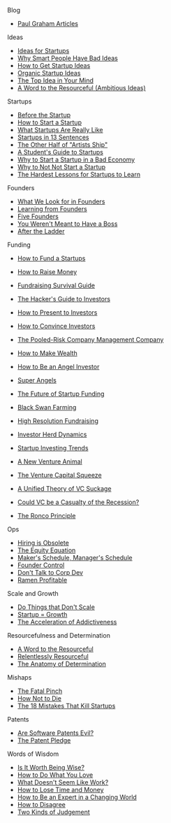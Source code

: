 Blog

*   [Paul Graham Articles](http://paulgraham.com/articles.html)

Ideas
*   [Ideas for Startups](http://www.paulgraham.com/ideas.html)
*   [Why Smart People Have Bad Ideas](http://www.paulgraham.com/bronze.html)
*   [How to Get Startup Ideas](http://www.paulgraham.com/startupideas.html)
*   [Organic Startup Ideas](http://www.paulgraham.com/organic.html)
*   [The Top Idea in Your Mind](http://www.paulgraham.com/top.html)
*   [A Word to the Resourceful (Ambitious Ideas)](http://www.paulgraham.com/ambitious.html)

Startups
*   [Before the Startup](http://www.paulgraham.com/before.html)
*   [How to Start a Startup](http://www.paulgraham.com/start.html)
*   [What Startups Are Really Like](http://www.paulgraham.com/really.html)
*   [Startups in 13 Sentences](http://www.paulgraham.com/13sentences.html)
*   [The Other Half of "Artists Ship"](http://www.paulgraham.com/artistsship.html)
*   [A Student's Guide to Startups](http://www.paulgraham.com/mit.html)
*   [Why to Start a Startup in a Bad Economy](http://www.paulgraham.com/badeconomy.html)
*   [Why to Not Not Start a Startup](http://www.paulgraham.com/notnot.html)
*   [The Hardest Lessons for Startups to Learn](http://www.paulgraham.com/startuplessons.html)

Founders
*   [What We Look for in Founders](http://www.paulgraham.com/founders.html)
*   [Learning from Founders](http://www.paulgraham.com/foundersatwork.html)
*   [Five Founders](http://www.paulgraham.com/5founders.html)
*   [You Weren't Meant to Have a Boss](http://www.paulgraham.com/boss.html)
*   [After the Ladder](http://www.paulgraham.com/ladder.html)

Funding
*   [How to Fund a Startups](http://www.paulgraham.com/startupfunding.html)
*   [How to Raise Money](http://www.paulgraham.com/fr.html)
*   [Fundraising Survival Guide](http://www.paulgraham.com/fundraising.html)
*   [The Hacker's Guide to Investors](http://www.paulgraham.com/guidetoinvestors.html)
*   [How to Present to Investors](http://www.paulgraham.com/investors.html)
*   [How to Convince Investors](http://www.paulgraham.com/convince.html)
*   [The Pooled-Risk Company Management Company](http://www.paulgraham.com/prcmc.html)

*   [How to Make Wealth](http://www.paulgraham.com/wealth.html)
*   [How to Be an Angel Investor](http://www.paulgraham.com/angelinvesting.html)
*   [Super Angels](http://www.paulgraham.com/superangels.html)
*   [The Future of Startup Funding ](http://www.paulgraham.com/future.html)
*   [Black Swan Farming](http://www.paulgraham.com/swan.html)
*   [High Resolution Fundraising](http://www.paulgraham.com/hiresfund.html)
*   [Investor Herd Dynamics](http://www.paulgraham.com/herd.html)
*   [Startup Investing Trends](http://www.paulgraham.com/invtrend.html)
*   [A New Venture Animal](http://www.paulgraham.com/ycombinator.html)
*   [The Venture Capital Squeeze](http://www.paulgraham.com/vcsqueeze.html)
*   [A Unified Theory of VC Suckage](http://www.paulgraham.com/venturecapital.html)
*   [Could VC be a Casualty of the Recession?](http://www.paulgraham.com/divergence.html)
*   [The Ronco Principle](http://www.paulgraham.com/ronco.html)

Ops
*   [Hiring is Obsolete](http://www.paulgraham.com/hiring.html)
*   [The Equity Equation](http://www.paulgraham.com/equity.html)
*   [Maker's Schedule, Manager's Schedule](http://www.paulgraham.com/makersschedule.html)
*   [Founder Control](http://www.paulgraham.com/control.html)
*   [Don't Talk to Corp Dev](http://www.paulgraham.com/corpdev.html)
*   [Ramen Profitable](http://www.paulgraham.com/ramenprofitable.html)

Scale and Growth
*   [Do Things that Don't Scale](http://www.paulgraham.com/ds.html)
*   [Startup = Growth](http://www.paulgraham.com/growth.html)
*   [The Acceleration of Addictiveness](http://www.paulgraham.com/addiction.html)

Resourcefulness and Determination
*   [A Word to the Resourceful](http://www.paulgraham.com/word.html)
*   [Relentlessly Resourceful](http://www.paulgraham.com/relres.html)
*   [The Anatomy of Determination](http://www.paulgraham.com/determination.html)

Mishaps
*   [The Fatal Pinch](http://www.paulgraham.com/pinch.html)
*   [How Not to Die](http://www.paulgraham.com/die.html)
*   [The 18 Mistakes That Kill Startups](http://www.paulgraham.com/startupmistakes.html)

Patents
*   [Are Software Patents Evil?](http://www.paulgraham.com/softwarepatents.html)
*   [The Patent Pledge](http://www.paulgraham.com/patentpledge.html)

Words of Wisdom
*   [Is It Worth Being Wise?](http://www.paulgraham.com/wisdom.html)
*   [How to Do What You Love](http://www.paulgraham.com/love.html)
*   [What Doesn't Seem Like Work?](http://www.paulgraham.com/work.html)
*   [How to Lose Time and Money](http://www.paulgraham.com/selfindulgence.html)
*   [How to Be an Expert in a Changing World](http://www.paulgraham.com/ecw.html)
*   [How to Disagree](http://www.paulgraham.com/disagree.html)
*   [Two Kinds of Judgement](http://www.paulgraham.com/judgement.html)

























